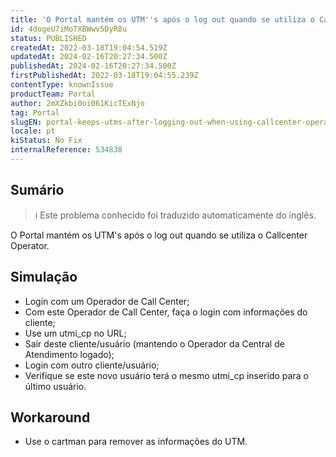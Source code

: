 ```yaml
---
title: 'O Portal mantém os UTM''s após o log out quando se utiliza o Callcenter Operator.'
id: 4dogeU7iMoTXBWwv5DyR8u
status: PUBLISHED
createdAt: 2022-03-18T19:04:54.519Z
updatedAt: 2024-02-16T20:27:34.500Z
publishedAt: 2024-02-16T20:27:34.500Z
firstPublishedAt: 2022-03-18T19:04:55.239Z
contentType: knownIssue
productTeam: Portal
author: 2mXZkbi0oi061KicTExNjo
tag: Portal
slugEN: portal-keeps-utms-after-logging-out-when-using-callcenter-operator
locale: pt
kiStatus: No Fix
internalReference: 534838
---
```


## Sumário

>ℹ️ Este problema conhecido foi traduzido automaticamente do inglês.


O Portal mantém os UTM's após o log out quando se utiliza o Callcenter Operator.



## Simulação



- Login com um Operador de Call Center;
- Com este Operador de Call Center, faça o login com informações do cliente;
- Use um utmi_cp no URL;
- Sair deste cliente/usuário (mantendo o Operador da Central de Atendimento logado);
- Login com outro cliente/usuário;
- Verifique se este novo usuário terá o mesmo utmi_cp inserido para o último usuário.



## Workaround



- Use o cartman para remover as informações do UTM.

